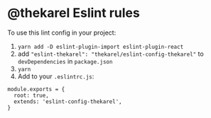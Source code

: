 # @thekarel Eslint rules

To use this lint config in your project:

1. `yarn add -D eslint-plugin-import eslint-plugin-react`
2. add `"eslint-thekarel": "thekarel/eslint-config-thekarel"` to `devDependencies` in `package.json`
3. `yarn` 
4. Add to your `.eslintrc.js`: 

```
module.exports = {
  root: true,
  extends: 'eslint-config-thekarel',
}
```